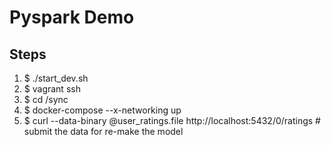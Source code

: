 # Pyspark Demo

## Steps

1. $ ./start_dev.sh
2. $ vagrant ssh
3. $ cd /sync
4. $ docker-compose --x-networking up
5. $ curl --data-binary @user_ratings.file http://localhost:5432/0/ratings # submit the data for re-make the model